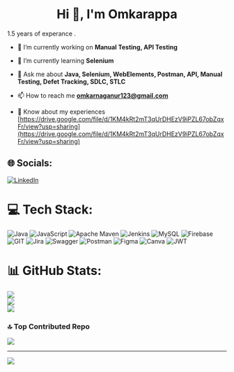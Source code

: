 <h1 align="center">Hi 👋, I'm Omkarappa</h1>
<p align="left">1.5 years of experance .</p>

- 🔭 I’m currently working on **Manual Testing, API Testing**

- 🌱 I’m currently learning **Selenium**

- 💬 Ask me about **Java, Selenium, WebElements, Postman, API, Manual Testing, Defet Tracking, SDLC, STLC**

- 📫 How to reach me **omkarnaganur123@gmail.com**

- 📄 Know about my experiences [https://drive.google.com/file/d/1KM4kRt2mT3qUrDHEzV9iPZL67obZqxFr/view?usp=sharing](https://drive.google.com/file/d/1KM4kRt2mT3qUrDHEzV9iPZL67obZqxFr/view?usp=sharing)

## 🌐 Socials:
[![LinkedIn](https://img.shields.io/badge/LinkedIn-%230077B5.svg?logo=linkedin&logoColor=white)](https://linkedin.com/in/omkarappa-naganur-5063ab22a) 

# 💻 Tech Stack:
![Java](https://img.shields.io/badge/java-%23ED8B00.svg?style=for-the-badge&logo=openjdk&logoColor=white) ![JavaScript](https://img.shields.io/badge/javascript-%23323330.svg?style=for-the-badge&logo=javascript&logoColor=%23F7DF1E) ![Apache Maven](https://img.shields.io/badge/Apache%20Maven-C71A36?style=for-the-badge&logo=Apache%20Maven&logoColor=white) ![Jenkins](https://img.shields.io/badge/jenkins-%232C5263.svg?style=for-the-badge&logo=jenkins&logoColor=white) ![MySQL](https://img.shields.io/badge/mysql-%2300000f.svg?style=for-the-badge&logo=mysql&logoColor=white) ![Firebase](https://img.shields.io/badge/Firebase-039BE5?style=for-the-badge&logo=Firebase&logoColor=white) ![GIT](https://img.shields.io/badge/Git-fc6d26?style=for-the-badge&logo=git&logoColor=white) ![Jira](https://img.shields.io/badge/jira-%230A0FFF.svg?style=for-the-badge&logo=jira&logoColor=white) ![Swagger](https://img.shields.io/badge/-Swagger-%23Clojure?style=for-the-badge&logo=swagger&logoColor=white) ![Postman](https://img.shields.io/badge/Postman-FF6C37?style=for-the-badge&logo=postman&logoColor=white) ![Figma](https://img.shields.io/badge/figma-%23F24E1E.svg?style=for-the-badge&logo=figma&logoColor=white) ![Canva](https://img.shields.io/badge/Canva-%2300C4CC.svg?style=for-the-badge&logo=Canva&logoColor=white) ![JWT](https://img.shields.io/badge/JWT-black?style=for-the-badge&logo=JSON%20web%20tokens)
# 📊 GitHub Stats:
![](https://github-readme-stats.vercel.app/api?username=omkar-naganur&theme=dracula&hide_border=false&include_all_commits=true&count_private=false)<br/>
![](https://github-readme-streak-stats.herokuapp.com/?user=omkar-naganur&theme=dracula&hide_border=false)<br/>
![](https://github-readme-stats.vercel.app/api/top-langs/?username=omkar-naganur&theme=dracula&hide_border=false&include_all_commits=true&count_private=false&layout=compact)

### 🔝 Top Contributed Repo
![](https://github-contributor-stats.vercel.app/api?username=omkar-naganur&limit=5&theme=dracula&combine_all_yearly_contributions=true)

---
[![](https://visitcount.itsvg.in/api?id=omkar-naganur&icon=0&color=0)](https://visitcount.itsvg.in)

<!-- Proudly created with GPRM ( https://gprm.itsvg.in ) -->
